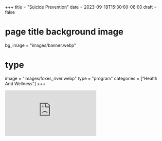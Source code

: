 +++
title = "Suicide Prevention"
date = 2023-09-18T15:30:00-08:00
draft = false
# page title background image
bg_image = "images/banner.webp"
# type
image = "images/foxes_river.webp"
type = "program"
categories = ["Health And Wellness"]
+++
<section class="col-6 mx-auto embed-responsive embed-responsive-4by3 section pt-0">

<iframe class="embed-responsive-item" sandbox="allow-scripts" security="restricted" title="“Talk To Someone Now” — 988 Suicide &amp; Crisis Lifeline" src="https://988lifeline.org/talk-to-someone-now/embed/#?secret=A9ViTBd0Fr#?secret=I1drNGwR5B" data-secret="I1drNGwR5B" frameborder="0" marginwidth="0" marginheight="0" scrolling="no"></iframe>

</section>